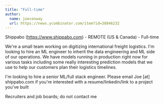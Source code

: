 ```yaml
---
title: "Full-time"
author:
  name: joeconway
  url: https://news.ycombinator.com/item?id=38846232
---
```

Shippabo (<a href="https:&#x2F;&#x2F;www.shippabo.com" rel="nofollow">https:&#x2F;&#x2F;www.shippabo.com</a>) - REMOTE (US &amp; Canada) - Full-time

We&#x27;re a small team working on digitizing international freight logistics. I&#x27;m looking to hire an ML engineer to inherit the data engineering and ML side of our operations. We have models running in production right now for various tasks including some really interesting prediction models that we use to help our customers plan their logistics timelines.

I&#x27;m looking to hire a senior ML&#x2F;full stack engineer. Please email Joe [at] shippabo.com if you&#x27;re interested with a resume&#x2F;linkedin&#x2F;link to a 
project you&#x27;ve built

Recruiters and job boards; do not contact me
